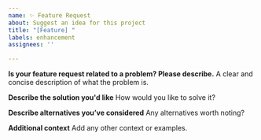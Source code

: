 ```yaml
---
name: ✨ Feature Request
about: Suggest an idea for this project
title: "[Feature] "
labels: enhancement
assignees: ''

---
```


**Is your feature request related to a problem? Please describe.**
A clear and concise description of what the problem is.

**Describe the solution you'd like**
How would you like to solve it?

**Describe alternatives you’ve considered**
Any alternatives worth noting?

**Additional context**
Add any other context or examples.